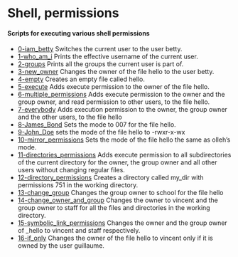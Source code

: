 # Shell, permissions

#### Scripts for executing various shell permissions

- [0-iam_betty](https://github.com/viviani22/shell/blob/main/permissions/0-iam_betty) Switches the current user to the user betty.
- [1-who_am_i](https://github.com/viviani22/shell/blob/main/permissions/1-who_am_i) Prints the effective username of the current user.
- [2-groups](https://github.com/viviani22/shell/blob/main/permissions/2-groups) Prints all the groups the current user is part of.
- [3-new_owner](https://github.com/viviani22/shell/blob/main/permissions/3-new_owner) Changes the owner of the file hello to the user betty.
- [4-empty](https://github.com/viviani22/shell/blob/main/permissions/4-empty) Creates an empty file called hello.
- [5-execute](https://github.com/viviani22/shell/blob/main/permissions/5-execute) Adds execute permission to the owner of the file hello.
- [6-multiple_permissions](https://github.com/viviani22/shell/blob/main/permissions/6-multiple_permissions) Adds execute permission to the owner and the group owner, and read permission to other users, to the file hello.
- [7-everybody](https://github.com/viviani22/shell/blob/main/permissions/7-everybody) Adds execution permission to the owner, the group owner and the other users, to the file hello
- [8-James_Bond](https://github.com/viviani22/shell/blob/main/permissions/8-James_Bond) Sets the mode to 007 for the file hello.
- [9-John_Doe](https://github.com/viviani22/shell/blob/main/permissions/9-John_Doe) sets the mode of the file hello to -rwxr-x-wx
- [10-mirror_permissions](https://github.com/viviani22/shell/blob/main/permissions/10-mirror_permissions) Sets the mode of the file hello the same as olleh’s mode.
- [11-directories_permissions](https://github.com/viviani22/shell/blob/main/permissions/11-directories_permissions) Adds execute permission to all subdirectories of the current directory for the owner, the group owner and all other users without changing regular files. 
- [12-directory_permissions](https://github.com/viviani22/shell/blob/main/permissions/12-directory_permissions) Creates a directory called my_dir with permissions 751 in the working directory.
- [13-change_group](https://github.com/viviani22/shell/blob/main/permissions/13-change_group) Changes the group owner to school for the file hello
- [14-change_owner_and_group](https://github.com/viviani22/shell/blob/main/permissions/14-change_owner_and_group) Changes the owner to vincent and the group owner to staff for all the files and directories in the working directory.
- [15-symbolic_link_permissions](https://github.com/viviani22/shell/blob/main/permissions/15-symbolic_link_permissions) Changes the owner and the group owner of _hello to vincent and staff respectively.
- [16-if_only](https://github.com/viviani22/shell/blob/main/permissions/16-if_only) Changes the owner of the file hello to vincent only if it is owned by the user guillaume.

